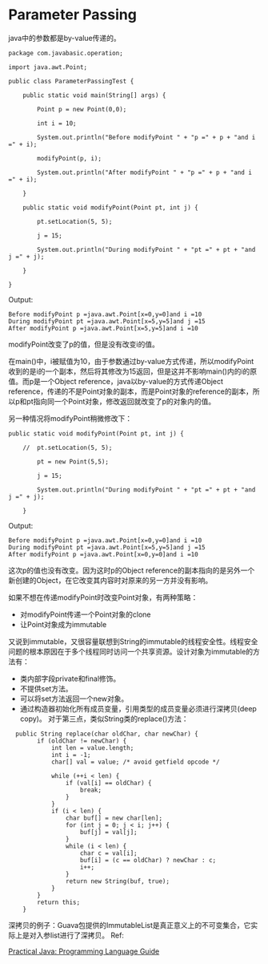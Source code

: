# Parameter Passing

java中的参数都是by-value传递的。
```
package com.javabasic.operation;

import java.awt.Point;

public class ParameterPassingTest {

	public static void main(String[] args) {
		
		Point p = new Point(0,0);
		
		int i = 10;
		
		System.out.println("Before modifyPoint " + "p =" + p + "and i =" + i);
		
		modifyPoint(p, i);
		
		System.out.println("After modifyPoint " + "p =" + p + "and i =" + i);

	}

	public static void modifyPoint(Point pt, int j) {
		
		pt.setLocation(5, 5);
		
		j = 15;
		
		System.out.println("During modifyPoint " + "pt =" + pt + "and j =" + j);
		
	}

}

```
Output:
```
Before modifyPoint p =java.awt.Point[x=0,y=0]and i =10
During modifyPoint pt =java.awt.Point[x=5,y=5]and j =15
After modifyPoint p =java.awt.Point[x=5,y=5]and i =10
```
modifyPoint改变了p的值，但是没有改变i的值。

在main()中，i被赋值为10，由于参数通过by-value方式传递，所以modifyPoint收到的是i的一个副本，然后将其修改为15返回，但是这并不影响main()内的i的原值。而p是一个Object reference，java以by-value的方式传递Object reference，传递的不是Point对象的副本，而是Point对象的reference的副本，所以p和pt指向同一个Point对象，修改返回就改变了p的对象内的值。

另一种情况将modifyPoint稍微修改下：
```
public static void modifyPoint(Point pt, int j) {
		
	//	pt.setLocation(5, 5);
		
		pt = new Point(5,5);
		
		j = 15;
		
		System.out.println("During modifyPoint " + "pt =" + pt + "and j =" + j);
		
	}
```
Output:
```
Before modifyPoint p =java.awt.Point[x=0,y=0]and i =10
During modifyPoint pt =java.awt.Point[x=5,y=5]and j =15
After modifyPoint p =java.awt.Point[x=0,y=0]and i =10

```
这次p的值也没有改变。因为这时p的Object reference的副本指向的是另外一个新创建的Object，在它改变其内容时对原来的另一方并没有影响。

如果不想在传递modifyPoint时改变Point对象，有两种策略：
- 对modifyPoint传递一个Point对象的clone
- 让Point对象成为immutable

又说到immutable，又很容量联想到String的immutable的线程安全性。线程安全问题的根本原因在于多个线程同时访问一个共享资源。设计对象为immutable的方法有：
- 类内部字段private和final修饰。
- 不提供set方法。
- 可以将set方法返回一个new对象。
- 通过构造器初始化所有成员变量，引用类型的成员变量必须进行深拷贝(deep copy)。
对于第三点，类似String类的replace()方法：
```
  public String replace(char oldChar, char newChar) {
        if (oldChar != newChar) {
            int len = value.length;
            int i = -1;
            char[] val = value; /* avoid getfield opcode */

            while (++i < len) {
                if (val[i] == oldChar) {
                    break;
                }
            }
            if (i < len) {
                char buf[] = new char[len];
                for (int j = 0; j < i; j++) {
                    buf[j] = val[j];
                }
                while (i < len) {
                    char c = val[i];
                    buf[i] = (c == oldChar) ? newChar : c;
                    i++;
                }
                return new String(buf, true);
            }
        }
        return this;
    }
```
深拷贝的例子：Guava包提供的ImmutableList是真正意义上的不可变集合，它实际上是对入参list进行了深拷贝。
Ref:

[Practical Java: Programming Language Guide](https://dl.acm.org/citation.cfm?id=518796)
